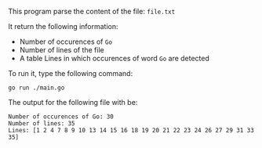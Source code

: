 
This program parse the content of the file: `file.txt`

It return the following information:

- Number of occurences of `Go`
- Number of lines of the file
- A table Lines in which occurences of word `Go` are detected

To run it, type the following command:

````
go run ./main.go
````

The output for the following file with be:

````
Number of occurences of Go: 30
Number of lines: 35
Lines: [1 2 4 7 8 9 10 13 14 15 16 18 19 20 21 22 23 24 26 27 29 31 33 35]
````
